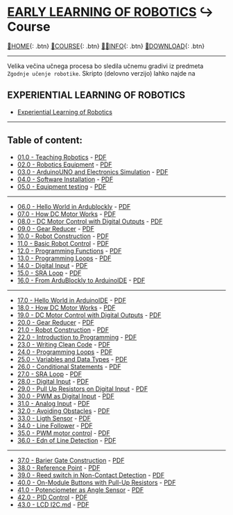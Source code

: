 # [EARLY LEARNING OF ROBOTICS](../index) ↪ Course
[🏡HOME](../index){: .btn}
[📝COURSE](../Skripta/index.md){: .btn}
[👨‍🎓INFO](../info.html){: .btn}
[💾DOWNLOAD](../Presnemi/index){: .btn}

---

Velika večina učnega procesa bo sledila učnemu gradivi iz predmeta `Zgodnje učenje robotike`. Skripto (delovno verzijo) lahko najde na 

## EXPERIENTIAL LEARNING OF ROBOTICS

- [Experiential Learning of Robotics](https://davidrihtarsic.github.io/Experiental_Learning_of_Robotics/)

---

## Table of content:

- [01.0 - Teaching Robotics](010_Teaching_Robotics.md) - [PDF](010_Teaching_Robotics.pdf)
- [02.0 - Robotics Equipment](020_Robotics_Equipment.md) - [PDF](020_Robotics_Equipment.pdf)
- [03.0 - ArduinoUNO and Electronics Simulation](030_ArduinoUNO_and_Electronics_Simulation.md) - [PDF](030_ArduinoUNO_and_Electronics_Simulation.pdf)
- [04.0 - Software Installation](040_Software_Installation.md) - [PDF](040_Software_Installation.pdf)
- [05.0 - Equipment testing](050_Equipment_testing.md) - [PDF](050_Equipment_testing.pdf)

---

- [06.0 - Hello World in Ardublockly](060_Hello_World_in_Ardublockly.md) - [PDF](060_Hello_World_in_Ardublockly.pdf)
- [07.0 - How DC Motor Works](070_How_DC_Motor_Works.md) - [PDF](070_How_DC_Motor_Works.pdf)
- [08.0 - DC Motor Control with Digital Outputs](080_DC_Motor_Control_with_Digital_Outputs.md) - [PDF](080_DC_Motor_Control_with_Digital_Outputs.pdf)
- [09.0 - Gear Reducer](090_Gear_Reducer.md) - [PDF](090_Gear_Reducer.pdf)
- [10.0 - Robot Construction](100_Robot_Construction.md) - [PDF](100_Robot_Construction.pdf)
- [11.0 - Basic Robot Control](110_Basic_Robot_Control.md) - [PDF](110_Basic_Robot_Control.pdf)
- [12.0 - Programming Functions](120_Programming_Functions.md) - [PDF](120_Programming_Functions.pdf)
- [13.0 - Programming Loops](130_Programming_Loops.md) - [PDF](130_Programming_Loops.pdf)
- [14.0 - Digital Input](140_Digital_Input.md) - [PDF](140_Digital_Input.pdf)
- [15.0 - SRA Loop](150_SRA_Loop.md) - [PDF](150_SRA_Loop.pdf)
- [16.0 - From ArduBlockly to ArduinoIDE](160_From_ArduBlockly_to_ArduinoIDE.md) - [PDF](160_From_ArduBlockly_to_ArduinoIDE.pdf)

---

- [17.0 - Hello World in ArduinoIDE](170_Hello_World_in_ArduinoIDE.md) - [PDF](170_Hello_World_in_ArduinoIDE.pdf)
- [18.0 - How DC Motor Works](180_How_DC_Motor_Works.md) - [PDF](180_How_DC_Motor_Works.pdf)
- [19.0 - DC Motor Control with Digital Outputs](190_DC_Motor_Control_with_Digital_Outputs.md) - [PDF](190_DC_Motor_Control_with_Digital_Outputs.pdf)
- [20.0 - Gear Reducer](200_Gear_Reducer.md) - [PDF](200_Gear_Reducer.pdf)
- [21.0 - Robot Construction](210_Robot_Construction.md) - [PDF](210_Robot_Construction.pdf)
- [22.0 - Introduction to Programming](220_Introduction_to_Programming.md) - [PDF](220_Introduction_to_Programming.pdf)
- [23.0 - Writing Clean Code](230_Writing_Clean_Code.md) - [PDF](230_Writing_Clean_Code.pdf)
- [24.0 - Programming Loops](240_Programming_Loops.md) - [PDF](240_Programming_Loops.pdf)
- [25.0 - Variables and Data Types](250_Variables_and_Data_Types.md) - [PDF](250_Variables_and_Data_Types.pdf)
- [26.0 - Conditional Statements](260_Conditional_Statements.md) - [PDF](260_Conditional_Statements.pdf)
- [27.0 - SRA Loop](270_SRA_Loop.md) - [PDF](270_SRA_Loop.pdf)
- [28.0 - Digital Input](280_Digital_Input.md) - [PDF](280_Digital_Input.pdf)
- [29.0 - Pull Up Resistors on Digital Input](290_Pull_Up_Resistors_on_Digital_Input.md) - [PDF](290_Pull_Up_Resistors_on_Digital_Input.pdf)
- [30.0 - PWM as Digital Input](300_PWM_as_Digital_Input.md) - [PDF](300_PWM_as_Digital_Input.pdf)
- [31.0 - Analog Input](310_Analog_Input.md) - [PDF](310_Analog_Input.pdf)
- [32.0 - Avoiding Obstacles](320_Avoiding_Obstacles.md) - [PDF](320_Avoiding_Obstacles.pdf)
- [33.0 - Ligth Sensor](330_Ligth_Sensor.md) - [PDF](330_Ligth_Sensor.pdf)
- [34.0 - Line Follower](340_Line_Follower.md) - [PDF](340_Line_Follower.pdf)
- [35.0 - PWM motor control](350_PWM_motor_control.md) - [PDF](350_PWM_motor_control.pdf)
- [36.0 - Edn of Line Detection](360_Edn_of_Line_Detection.md) - [PDF](360_Edn_of_Line_Detection.pdf)

---

- [37.0 - Barier Gate Construction](370_Barier_Gate_Construction.md) - [PDF](370_Barier_Gate_Construction.pdf)
- [38.0 - Reference Point](380_Reference_Point.md) - [PDF](380_Reference_Point.pdf)
- [39.0 - Reed switch in Non-Contact Detection](390_Reed_switch_in_Non-Contact_Detection.md) - [PDF](390_Reed_switch_in_Non-Contact_Detection.pdf)
- [40.0 - On-Module Buttons with Pull-Up Resistors](400_On-Module_Buttons_with_Pull-Up_Resistors.md) - [PDF](400_On-Module_Buttons_with_Pull-Up_Resistors.pdf)
- [41.0 - Potenciometer as Angle Sensor](410_Potenciometer_as_Angle_Sensor.md) - [PDF](410_Potenciometer_as_Angle_Sensor.pdf)
- [42.0 - PID Control](420_PID_Control.md) - [PDF](420_PID_Control.pdf)
- [43.0 - LCD I2C.md](430_LCD_I2C.md) - [PDF](430_LCD_I2C.pdf)
